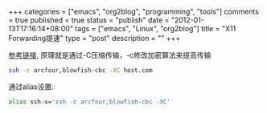 +++
categories = ["emacs", "org2blog", "programming", "tools"]
comments = true
published = true
status = "publish"
date = "2012-01-13T17:16:14+08:00"
tags = ["emacs", "Linux", "org2blog"]
title = "X11 Forwarding提速"
type = "post"
description = ""
+++


[参考链接](http://www.miscdebris.net/blog/2007/06/01/speed-up-ssh-x11-forwarding/"), 原理就是通过-C压缩传输，-c修改加密算法来提高传输

```sh
ssh -c arcfour,blowfish-cbc -XC host.com
```

通过alias设置:

```sh
alias ssh-x='ssh -c arcfour,blowfish-cbc -XC'
```
<!--more-->